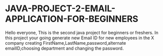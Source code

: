 # JAVA-PROJECT-2-EMAIL-APPLICATION-FOR-BEGINNERS
Hello everyone, This is the second java project for beginners or freshers.
In this project your going generate new Email ID for new employees in the X company
creating FirstName,LastName,password,alternate emailID,choosing department and changing the password.
